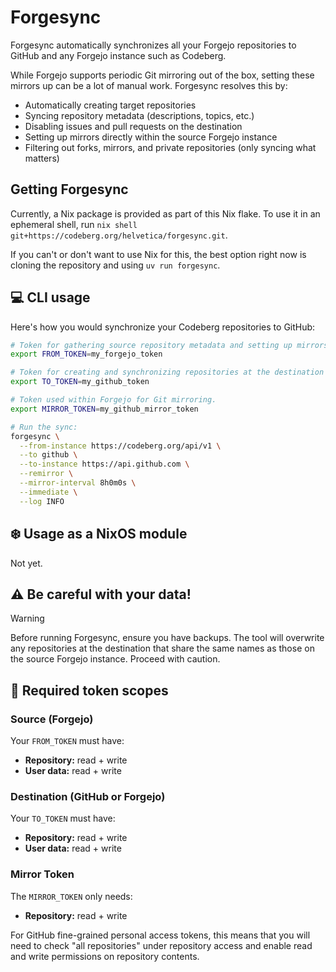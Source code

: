 # Forgesync

Forgesync automatically synchronizes all your Forgejo repositories to GitHub and any Forgejo instance such as Codeberg.

While Forgejo supports periodic Git mirroring out of the box, setting these mirrors up can be a lot of manual work. Forgesync resolves this by:

* Automatically creating target repositories  
* Syncing repository metadata (descriptions, topics, etc.)  
* Disabling issues and pull requests on the destination  
* Setting up mirrors directly within the source Forgejo instance  
* Filtering out forks, mirrors, and private repositories (only syncing what matters)

## Getting Forgesync

Currently, a Nix package is provided as part of this Nix flake. To use it in an ephemeral shell, run `nix shell git+https://codeberg.org/helvetica/forgesync.git`.

If you can't or don't want to use Nix for this, the best option right now is cloning the repository and using `uv run forgesync`.

## 💻 CLI usage

Here's how you would synchronize your Codeberg repositories to GitHub:

```bash
# Token for gathering source repository metadata and setting up mirrors.
export FROM_TOKEN=my_forgejo_token

# Token for creating and synchronizing repositories at the destination of your choosing.
export TO_TOKEN=my_github_token

# Token used within Forgejo for Git mirroring.
export MIRROR_TOKEN=my_github_mirror_token

# Run the sync:
forgesync \
  --from-instance https://codeberg.org/api/v1 \
  --to github \
  --to-instance https://api.github.com \
  --remirror \
  --mirror-interval 8h0m0s \
  --immediate \
  --log INFO
```

## ❄️ Usage as a NixOS module

Not yet.

## ⚠️ Be careful with your data!

> [!WARNING]
> Before running Forgesync, ensure you have backups. The tool will overwrite any repositories at the destination that share the same names as those on the source Forgejo instance. Proceed with caution.

## 🔑 Required token scopes

### Source (Forgejo)

Your `FROM_TOKEN` must have:

* **Repository:** read + write
* **User data:** read + write

### Destination (GitHub or Forgejo)

Your `TO_TOKEN` must have:

* **Repository:** read + write  
* **User data:** read + write

### Mirror Token

The `MIRROR_TOKEN` only needs:

* **Repository:** read + write

For GitHub fine-grained personal access tokens, this means that you will need to check "all repositories" under repository access and enable read and write permissions on repository contents.
